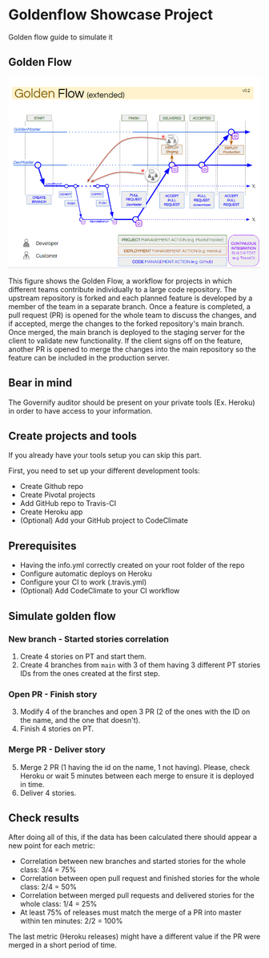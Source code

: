# Goldenflow Showcase Project
Golden flow guide to simulate it

## Golden Flow
![Golden Flow Diagram](https://github.com/governifyauditor/goldenflow-showcase-project/blob/main/goldenflow.PNG?raw=true)

This figure shows the Golden Flow, a workflow for projects in which different teams contribute individually to a large code repository. The upstream repository is forked and each planned feature is developed by a member of the team in a separate branch. Once a feature is completed, a pull request (PR) is opened for the whole team to discuss
the changes, and if accepted, merge the changes to the forked repository's main branch. Once merged, the main branch is deployed to the staging server for the client to validate new functionality. If the client signs off on the feature, another PR is opened to merge the changes into the main repository so the feature can be included in the production server. 

## Bear in mind
The Governify auditor should be present on your private tools (Ex. Heroku) in order to have access to your information.

## Create projects and tools
If you already have your tools setup you can skip this part.

First, you need to set up your different development tools:
 - Create Github repo
 - Create Pivotal projects
 - Add GitHub repo to Travis-CI
 - Create Heroku app
 - (Optional) Add your GitHub project to CodeClimate


## Prerequisites
 - Having the info.yml correctly created on your root folder of the repo
 - Configure automatic deploys on Heroku
 - Configure your CI to work (.travis.yml)
 - (Optional) Add CodeClimate to your CI workflow

## Simulate golden flow

### New branch - Started stories correlation
1. Create 4 stories on PT and start them.
2. Create 4 branches from `main` with 3 of them having 3 different PT stories IDs from the ones created at the first step.

### Open PR - Finish story
3. Modify 4 of the branches and open 3 PR (2 of the ones with the ID on the name, and the one that doesn't).
4. Finish 4 stories on PT.

### Merge PR - Deliver story
5. Merge 2 PR (1 having the id on the name, 1 not having). Please, check Heroku or wait 5 minutes between each merge to ensure it is deployed in time.
6. Deliver 4 stories.


## Check results
After doing all of this, if the data has been calculated there should appear a new point for each metric:
- Correlation between new branches and started stories for the whole class: 3/4 = 75%
- Correlation between open pull request and finished stories for the whole class: 2/4 = 50%
- Correlation between merged pull requests and delivered stories for the whole class: 1/4 = 25%
- At least 75% of releases must match the merge of a PR into master within ten minutes: 2/2 = 100%

The last metric (Heroku releases) might have a different value if the PR were merged in a short period of time.
